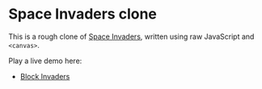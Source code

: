 # Space Invaders clone

This is a rough clone of [Space Invaders](https://en.wikipedia.org/wiki/Space_Invaders), written using raw JavaScript and `<canvas>`.

Play a live demo here:
- [Block Invaders](https://vrk.github.io/space-invaders/)
